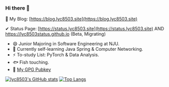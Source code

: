 ### Hi there 👋

 💬 My Blog: [https://blog.lyc8503.site](https://blog.lyc8503.site)
 
 ✔ Status Page: [https://status.lyc8503.site](https://status.lyc8503.site) AND https://lyc8503status.github.io (Beta, Migrating)

<!--The START and END comments below are used in scripts at https://lyc8503.site/ -->

<!--START-->
- 😄 Junior Majoring in Software Engineering at NJU.
- 🔭 Currently self-learning Java Spring & Computer Networking.
- ⚡ To-study List: PyTorch & Data Analysis.
- 🐟 Fish touching.<!--END-->
- 🔑 [My GPG Pubkey](https://github.com/lyc8503/lyc8503/blob/main/lyc8503_gpg_public.key)

[![lyc8503's GitHub stats](https://github-readme-stats.vercel.app/api?username=lyc8503&layout=compact&show_icons=true&count_private=true)](https://github.com/anuraghazra/github-readme-stats)
[![Top Langs](https://github-readme-stats.vercel.app/api/top-langs/?username=lyc8503&layout=compact&exclude_repo=nju-ics-2020-spring-nemu)](https://github.com/anuraghazra/github-readme-stats)

<!--
**lyc8503/lyc8503** is a ✨ _special_ ✨ repository because its `README.md` (this file) appears on your GitHub profile.

Here are some ideas to get you started:

- 🔭 I’m currently working on ...
- 🌱 I’m currently learning ...
- 👯 I’m looking to collaborate on ...
- 🤔 I’m looking for help with ...
- 💬 Ask me about ...
- 📫 How to reach me: ...
- 😄 Pronouns: ...
- ⚡ Fun fact: ...
-->

<!--
### Some Interesting Toys

[![DNet](https://github-readme-stats.vercel.app/api/pin/?username=lyc8503&repo=DNet-core)](https://github.com/lyc8503/DNet-core)
[![jjvm](https://github-readme-stats.vercel.app/api/pin/?username=lyc8503&repo=jjvm)](https://github.com/lyc8503/jjvm)
[![bfjit](https://github-readme-stats.vercel.app/api/pin/?username=lyc8503&repo=BrainfuckJIT)](https://github.com/lyc8503/BrainfuckJIT)
[![lycOS](https://github-readme-stats.vercel.app/api/pin/?username=lyc8503&repo=lycOS)](https://github.com/lyc8503/lycOS)
-->
